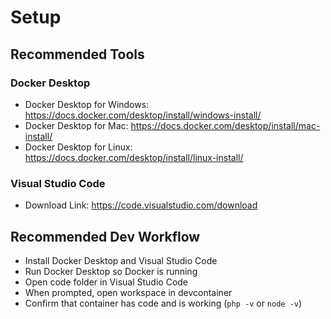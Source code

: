 # Setup

## Recommended Tools

### Docker Desktop

- Docker Desktop for Windows: https://docs.docker.com/desktop/install/windows-install/
- Docker Desktop for Mac: https://docs.docker.com/desktop/install/mac-install/
- Docker Desktop for Linux: https://docs.docker.com/desktop/install/linux-install/

### Visual Studio Code

- Download Link: https://code.visualstudio.com/download

## Recommended Dev Workflow

- Install Docker Desktop and Visual Studio Code
- Run Docker Desktop so Docker is running
- Open code folder in Visual Studio Code
- When prompted, open workspace in devcontainer
- Confirm that container has code and is working (`php -v` or `node -v`)
